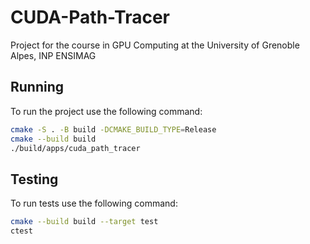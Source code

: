 # CUDA-Path-Tracer
Project for the course in GPU Computing at the University of Grenoble Alpes, INP ENSIMAG

## Running

To run the project use the following command:

```bash
cmake -S . -B build -DCMAKE_BUILD_TYPE=Release
cmake --build build
./build/apps/cuda_path_tracer
```

## Testing

<!-- FIXME: Broken linking -->

To run tests use the following command:

```bash
cmake --build build --target test
ctest
```